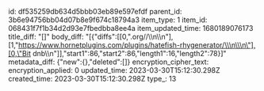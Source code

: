 id: df535259db634d5bbb03eb89e597efdf
parent_id: 3b6e94756bb04d07b8e9f674c18794a3
item_type: 1
item_id: 068431f7f1b34d2d93e7fbedbba8ee4a
item_updated_time: 1680189076173
title_diff: "[]"
body_diff: "[{\"diffs\":[[0,\".org//\\\n\\\n\"],[1,\"https://www.hornetplugins.com/plugins/hatefish-rhygenerator/\\\n\\\n\"],[0,\"Bit dnb\\\n\"]],\"start1\":86,\"start2\":86,\"length1\":16,\"length2\":78}]"
metadata_diff: {"new":{},"deleted":[]}
encryption_cipher_text: 
encryption_applied: 0
updated_time: 2023-03-30T15:12:30.298Z
created_time: 2023-03-30T15:12:30.298Z
type_: 13